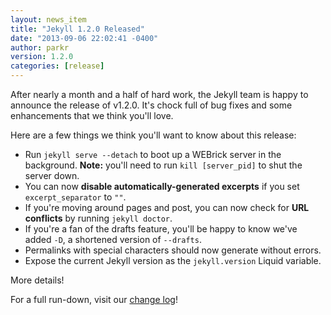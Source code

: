 ```yaml
---
layout: news_item
title: "Jekyll 1.2.0 Released"
date: "2013-09-06 22:02:41 -0400"
author: parkr
version: 1.2.0
categories: [release]
---
```


After nearly a month and a half of hard work, the Jekyll team is happy to
announce the release of v1.2.0. It's chock full of bug fixes and some
enhancements that we think you'll love.

Here are a few things we think you'll want to know about this release:

* Run `jekyll serve --detach` to boot up a WEBrick server in the background. **Note:** you'll need to run `kill [server_pid]` to shut the server down.
* You can now **disable automatically-generated excerpts** if you set `excerpt_separator` to `""`.
* If you're moving around pages and post, you can now check for **URL conflicts** by running `jekyll doctor`.
* If you're a fan of the drafts feature, you'll be happy to know we've added `-D`, a shortened version of `--drafts`.
* Permalinks with special characters should now generate without errors.
* Expose the current Jekyll version as the `jekyll.version` Liquid variable.

More details!

For a full run-down, visit our [change log](/docs/history/)!
